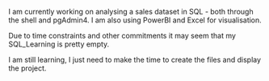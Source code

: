 I am currently working on analysing a sales dataset in SQL - both through the shell and pgAdmin4. I am also using PowerBI and Excel for visualisation.

Due to time constraints and other commitments it may seem that my SQL_Learning is pretty empty.

I am still learning, I just need to make the time to create the files and display the project.
